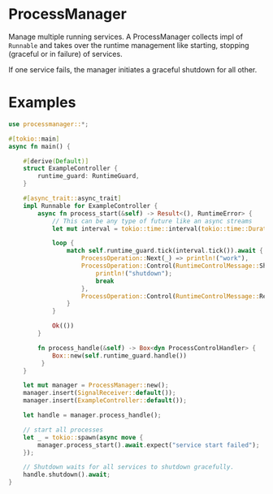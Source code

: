 # ProcessManager

Manage multiple running services. A ProcessManager collects impl of `Runnable`
and takes over the runtime management like starting, stopping (graceful or in 
failure) of services.

If one service fails, the manager initiates  a graceful shutdown for all other.

# Examples

```rust
use processmanager::*;

#[tokio::main]
async fn main() {

    #[derive(Default)]
    struct ExampleController {
        runtime_guard: RuntimeGuard,
    }

    #[async_trait::async_trait]
    impl Runnable for ExampleController {
        async fn process_start(&self) -> Result<(), RuntimeError> {
            // This can be any type of future like an async streams
            let mut interval = tokio::time::interval(tokio::time::Duration::from_secs(1));

            loop {
                match self.runtime_guard.tick(interval.tick()).await {
                    ProcessOperation::Next(_) => println!("work"),
                    ProcessOperation::Control(RuntimeControlMessage::Shutdown) => {
                        println!("shutdown"); 
                        break
                    },
                    ProcessOperation::Control(RuntimeControlMessage::Reload) => println!("trigger relead"),
                }
            }

            Ok(())
        }

        fn process_handle(&self) -> Box<dyn ProcessControlHandler> {
            Box::new(self.runtime_guard.handle())
         }
    }

    let mut manager = ProcessManager::new();
    manager.insert(SignalReceiver::default());
    manager.insert(ExampleController::default());

    let handle = manager.process_handle();

    // start all processes
    let _ = tokio::spawn(async move {
        manager.process_start().await.expect("service start failed");
    });

    // Shutdown waits for all services to shutdown gracefully.
    handle.shutdown().await;
}

```
